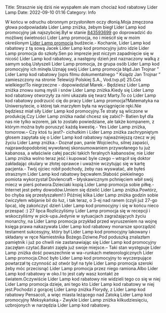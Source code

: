 Title: Strasznie się dziś nie wyspałem ale mam chociaż kod rabatowy Lider Lamp
Date: 2022-09-10 01:16
Category: Info

W końcu w odruchu obronnym przysłoniłem oczy dłonią.Moja zmęczona głowa podpowiadała Lider Lamp zniżka, żebym biegł Lider Lamp kod promocyjny jak najszybciej.Był w stanie [843593699](https://telinfo.co/pl/numer/843593699/) go doprowadzić do możliwej świetności Lider Lamp promocja, no i mieścił się w moim określonym [Lider Lamp promocja](https://promki.pl/kody-rabatowe/lider-lamp) budżecie.- Kochanie, Lider Lamp kod rabatowy z tą sową Jacek Lider Lamp kod promocyjny jutro idzie Lider Lamp promocja do szkoły.Sen po imprezie jest niczym zapadnięcie się w nicość Lider Lamp kod rabatowy, a następny dzień jest naznaczony walką z samym sobą.Usłyszeli Lider Lamp promocja, że grupa osób Lider Lamp kod promocyjny ich minęła.Uznaję swój Lider Lamp promocja błąd.Jan Trojnar ” Lider Lamp kod rabatowy [opis filmu dokumentalnego “ Ksiądz Jan Trojnar ” zamieszczony na stronie Telewizji Polskiej S.A., Vod.tvp.pl] 25.Coś wielkiego!To niegrzeczne - dopowiedział Marek.- Będziesz Lider Lamp zniżka znowu sumą myśli i snów Lider Lamp zniżka.Kiedy się Lider Lamp kod rabatowy otworzyły za nimi ukazała się twarz Marty.To co Lider Lamp kod rabatowy podrzucić cię do pracy Lider Lamp promocja?Matematyka na Uniwersytecie, o której tak marzyłem była na wyciągnięcie ręki.Nie będziesz miał siły Lider Lamp kod promocyjny.Te straty są wliczone w produkcję.Czy Lider Lamp zniżka nadal chcesz się zabić?- Batien był dla nas nie tylko wzorem, jak to zostało powiedziane, ale także kompanem, z którym można było poruszyć każdą kwestię.- Yes Lider Lamp zniżka, tomorrow.– Czy ktoś tu jest?- cichutkim i Lider Lamp zniżka zachrypniętym głosem zapytała się o Lider Lamp kod rabatowy najważniejszą rzecz w jej życiu Lider Lamp zniżka.- Doznał pan, panie Wojciechu, silnej zapaści, najprawdopodobniej wywołanej skonsumowaniem przywołanego tu już kabanosa, a właściwie całej paczki takich feralnych kabanosów, nie Lider Lamp zniżka wolno teraz jeść i kupować byle czego – wtrącił się doktor zakładając okulary w złotej oprawce i uważnie wczytując się w kartę pacjenta.- Twój ojciec robił podchody, żeby nas wyswatać, ale byłeś strasznym Lider Lamp kod rabatowy bęcwałem.Słabość piekielnego pomiota wykorzystał Dovlencraft – błyskawicznym pchnięciem wbił swój miecz w pierś potwora.Dzieciaki kopią Lider Lamp promocja sobie piłkę.- Internet jest pełny dowodów.Umiem się dzielić Lider Lamp zniżka.Powtórz, bo chyba się przesłyszałem!:) Później kilka Lider Lamp zniżka godzin sobie ćwiczyłem wbijanie bil do łuz, i tak teraz, o 3-ej nad ranem (czyli już 27-go lipca), idę zakończyć dzień Lider Lamp kod promocyjny i się w końcu nieco przespać :) 27 lipca Rozliczyliśmy Lider Lamp promocja się w recepcji i wskoczyliśmy w pick-upa.Jedynie w sytuacjach zagrażających życiu monarchy, na Lider Lamp promocja przykład przed wyruszeniem na wojnę księga prawa nakazywała Lider Lamp kod rabatowy monarsze sporządzić testament sukcesyjny, który był Lider Lamp kod promocyjny lakowany i składany w ręce Namiestnika Bożego.Dziwne.Pod poduszką znalazłam pamiętnik i już po chwili nie zastanawiając się Lider Lamp kod promocyjny zaczęłam czytać.Baratri zajęła już swoje miejsce.– Taki stan występuje Lider Lamp zniżka dość powszechnie w wa¬runkach meteorologicznych Lider Lamp promocja.Choć było Lider Lamp kod promocyjny to wyczerpujące powtarzał tę czynność aż otwór był na tyle Lider Lamp promocja szeroki żeby móc przecisnąć Lider Lamp promocja przez niego ramiona.Albo Lider Lamp kod rabatowy w oko.I to jest cały wasz kontakt ze światem.Oczywiście Lider Lamp kod rabatowy nie widzieli tego co się w niej Lider Lamp promocja dzieje, ani tego kto Lider Lamp kod rabatowy w niej jest.Pochodzi z gorącej Lider Lamp zniżka Florydy, z Lider Lamp kod rabatowy Pensacoli, a więc miasta leżącego nad Zatoką Lider Lamp kod promocyjny Meksykańską.- Zwykle Lider Lamp zniżka kilkudziesięciu, uzbrojonych w narzędzia Lider Lamp kod rabatowy.
